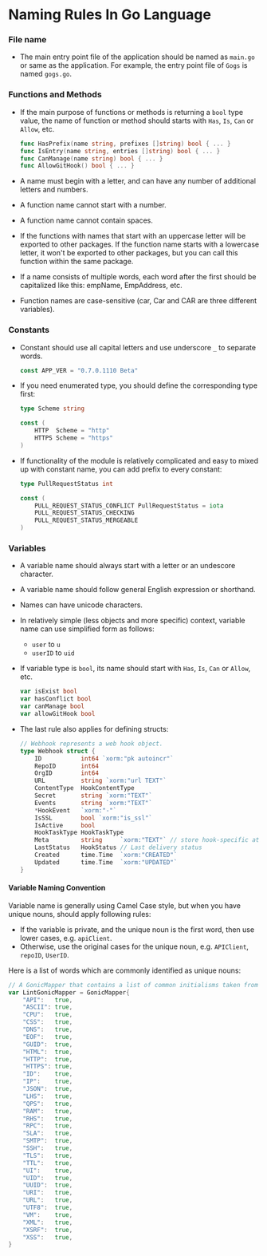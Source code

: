 # Naming Rules In Go Language

### File name

- The main entry point file of the application should be named as `main.go` or same as the application. For example, the entry point file of `Gogs` is named `gogs.go`.

### Functions and Methods

- If the main purpose of functions or methods is returning a `bool` type value, the name of function or method should starts with `Has`, `Is`, `Can` or `Allow`, etc.

	```go
	func HasPrefix(name string, prefixes []string) bool { ... }
	func IsEntry(name string, entries []string) bool { ... }
	func CanManage(name string) bool { ... }
	func AllowGitHook() bool { ... }
	```

- A name must begin with a letter, and can have any number of additional letters and numbers.
- A function name cannot start with a number.
- A function name cannot contain spaces.
- If the functions with names that start with an uppercase letter will be exported to other packages. If the function name starts with a lowercase letter, it won't be exported to other packages, but you can call this function within the same package.
- If a name consists of multiple words, each word after the first should be capitalized like this: empName, EmpAddress, etc.
- Function names are case-sensitive (car, Car and CAR are three different variables).

### Constants

- Constant should use all capital letters and use underscore `_` to separate words.

	```go
	const APP_VER = "0.7.0.1110 Beta"
	```

- If you need enumerated type, you should define the corresponding type first:

	```go
	type Scheme string

	const (
		HTTP  Scheme = "http"
		HTTPS Scheme = "https"
	)
	```

- If functionality of the module is relatively complicated and easy to mixed up with constant name, you can add prefix to every constant:

	```go
	type PullRequestStatus int

	const (
		PULL_REQUEST_STATUS_CONFLICT PullRequestStatus = iota
		PULL_REQUEST_STATUS_CHECKING
		PULL_REQUEST_STATUS_MERGEABLE
	)
	```

### Variables

- A variable name should always start with a letter or an undescore character.
- A variable name should follow general English expression or shorthand.
- Names can have unicode characters.
- In relatively simple (less objects and more specific) context, variable name can use simplified form as follows:
    - `user` to `u`
    - `userID` to `uid`
- If variable type is `bool`, its name should start with `Has`, `Is`, `Can` or `Allow`, etc.

	```go
	var isExist bool
	var hasConflict bool
	var canManage bool
	var allowGitHook bool
	```

- The last rule also applies for defining structs:

	```go
	// Webhook represents a web hook object.
	type Webhook struct {
		ID           int64 `xorm:"pk autoincr"`
		RepoID       int64
		OrgID        int64
		URL          string `xorm:"url TEXT"`
		ContentType  HookContentType
		Secret       string `xorm:"TEXT"`
		Events       string `xorm:"TEXT"`
		*HookEvent   `xorm:"-"`
		IsSSL        bool `xorm:"is_ssl"`
		IsActive     bool
		HookTaskType HookTaskType
		Meta         string     `xorm:"TEXT"` // store hook-specific attributes
		LastStatus   HookStatus // Last delivery status
		Created      time.Time  `xorm:"CREATED"`
		Updated      time.Time  `xorm:"UPDATED"`
	}
	```

#### Variable Naming Convention

Variable name is generally using Camel Case style, but when you have unique nouns, should apply following rules:

- If the variable is private, and the unique noun is the first word, then use lower cases, e.g. `apiClient`.
- Otherwise, use the original cases for the unique noun, e.g. `APIClient`, `repoID`, `UserID`.

Here is a list of words which are commonly identified as unique nouns:

```go
// A GonicMapper that contains a list of common initialisms taken from golang/lint
var LintGonicMapper = GonicMapper{
	"API":   true,
	"ASCII": true,
	"CPU":   true,
	"CSS":   true,
	"DNS":   true,
	"EOF":   true,
	"GUID":  true,
	"HTML":  true,
	"HTTP":  true,
	"HTTPS": true,
	"ID":    true,
	"IP":    true,
	"JSON":  true,
	"LHS":   true,
	"QPS":   true,
	"RAM":   true,
	"RHS":   true,
	"RPC":   true,
	"SLA":   true,
	"SMTP":  true,
	"SSH":   true,
	"TLS":   true,
	"TTL":   true,
	"UI":    true,
	"UID":   true,
	"UUID":  true,
	"URI":   true,
	"URL":   true,
	"UTF8":  true,
	"VM":    true,
	"XML":   true,
	"XSRF":  true,
	"XSS":   true,
}
```